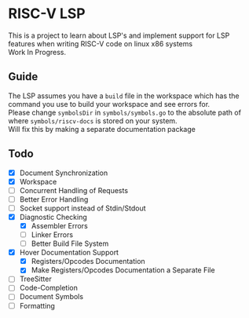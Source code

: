 # RISC-V LSP
This is a project to learn about LSP's and implement support for LSP features when writing RISC-V code on linux x86 systems  
Work In Progress.

## Guide
The LSP assumes you have a `build` file in the workspace which has the command you use to build your workspace and see errors for.  
Please change `symbolsDir` in `symbols/symbols.go` to the absolute path of where `symbols/riscv-docs` is stored on your system.  
Will fix this by making a separate documentation package  

## Todo
- [x] Document Synchronization
- [x] Workspace
- [ ] Concurrent Handling of Requests
- [ ] Better Error Handling
- [ ] Socket support instead of Stdin/Stdout
- [x] Diagnostic Checking
    - [x] Assembler Errors
    - [ ] Linker Errors
    - [ ] Better Build File System
- [x] Hover Documentation Support
    - [x] Registers/Opcodes Documentation
    - [x] Make Registers/Opcodes Documentation a Separate File
- [ ] TreeSitter
- [ ] Code-Completion
- [ ] Document Symbols
- [ ] Formatting
